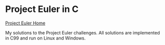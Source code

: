 # Project Euler in C

[Project Euler Home](https://projecteuler.net/)

My solutions to the Project Euler challenges. All solutions are implemented in C99 and run on Linux and Windows. 